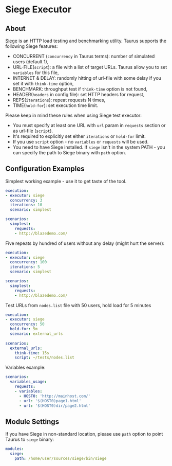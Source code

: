 # Siege Executor 

## About
[Siege](https://www.joedog.org/siege-home/) is an HTTP load testing and benchmarking utility. Taurus supports the following Siege features:

 - CONCURRENT (`concurrency` in Taurus terms): number of simulated users (default 1),
 - URL-FILE(`script`): a file with a list of target URLs. Taurus allow you to set `variables` for this file,
 - INTERNET & DELAY: randomly hitting of url-file with some delay if you set it with `think-time` option,
 - BENCHMARK: throughput test if `think-time` option is not found,
 - HEADER(`headers` in config file): set HTTP headers for request,
 - REPS(`iterations`): repeat requests N times,
 - TIME(`hold-for`): set execution time limit.

Please keep in mind these rules when using Siege test executor:
 - You must specify at least one URL with `url` param in `requests` section or as url-file (`script`).
 - It's required to explicitly set either `iterations` or `hold-for` limit.
 - If you use `script` option - no `variables` or `requests` will be used.
 - You need to have Siege installed. If `siege` isn't in the system PATH - you can specify the path to Siege binary with `path` option.
 
## Configuration Examples

Simplest working example - use it to get taste of the tool.
```yaml
execution:
- executor: siege
  concurrency: 3 
  iterations: 10
  scenario: simplest

scenarios:
  simplest:
    requests:
    - http://blazedemo.com/
```

Five repeats by hundred of users without any delay (might hurt the server):
```yaml
execution:
- executor: siege
  concurrency: 100
  iterations: 5
  scenario: simplest

scenarios: 
  simplest:
    requests:
    - http://blazedemo.com/
```

Test URLs from `nodes.list` file with 50 users, hold load for 5 minutes
```yaml
execution:
- executor: siege
  concurrency: 50
  hold-for: 5m
  scenario: external_urls
  
scenarios:
  external_urls:
    think-time: 15s
    script: ~/tests/nodes.list
```

Variables example:
```yaml
scenarios:
  variables_usage:
    requests:
    - variables:
      - HOST0: 'http://mainhost.com/'
      - url: '$(HOST0)page1.html'
      - url: '$(HOST0)dir/page2.html'
```

## Module Settings

If you have Siege in non-standard location, please use `path` option to point Taurus to `siege` binary:

```yaml
modules:
  siege:
    path: /home/user/sources/siege/bin/siege
```
